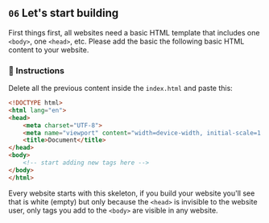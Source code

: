 ## `06` Let's start building

First things first, all websites need a basic HTML template that includes one `<body>`, one `<head>`, etc. Please add the basic the following basic HTML content to your website.

### 📝 Instructions 

Delete all the previous content inside the `index.html` and paste this:

```html
<!DOCTYPE html>
<html lang="en">
<head>
    <meta charset="UTF-8">
    <meta name="viewport" content="width=device-width, initial-scale=1.0">
    <title>Document</title>
</head>
<body>
    <!-- start adding new tags here -->
</body>
</html>
```

Every website starts with this skeleton, if you build your website you'll see that is white (empty) but only because the `<head>` is invisible to the website user, only tags you add to the `<body>` are visible in any website.